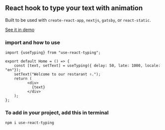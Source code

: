 ## React hook to type your text with animation 

Built to be used with `create-react-app`, `nextjs`, `gatsby`, or `react-static`.

[See it in demo](https://use-react-typing-demo.vercel.app/)

### import and how to use

```
import {useTyping} from "use-react-typing";

export default Home = () => {
    const [text, setText] = useTyping({ delay: 50, late: 1000, locale: "en"});
    setText("Welcome to our restarant ✌.");
    return (
          <div>
            {text}
          </div>
    );
};
```

### To add in your project, add this in terminal

```
npm i use-react-typing
```

